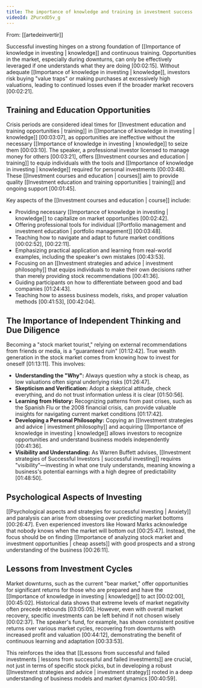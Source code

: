 ```yaml
---
title: The importance of knowledge and training in investment success
videoId: ZPurxdD5v_g
---
```


From: [[artedeinvertir]] <br/> 

Successful investing hinges on a strong foundation of [[Importance of knowledge in investing | knowledge]] and continuous training. Opportunities in the market, especially during downturns, can only be effectively leveraged if one understands what they are doing <a class="yt-timestamp" data-t="00:02:15">[00:02:15]</a>. Without adequate [[Importance of knowledge in investing | knowledge]], investors risk buying "value traps" or making purchases at excessively high valuations, leading to continued losses even if the broader market recovers <a class="yt-timestamp" data-t="00:02:21">[00:02:21]</a>.

## Training and Education Opportunities

Crisis periods are considered ideal times for [[Investment education and training opportunities | training]] in [[Importance of knowledge in investing | knowledge]] <a class="yt-timestamp" data-t="00:03:07">[00:03:07]</a>, as opportunities are ineffective without the necessary [[Importance of knowledge in investing | knowledge]] to seize them <a class="yt-timestamp" data-t="00:03:10">[00:03:10]</a>. The speaker, a professional investor licensed to manage money for others <a class="yt-timestamp" data-t="00:03:21">[00:03:21]</a>, offers [[Investment courses and education | training]] to equip individuals with the tools and [[Importance of knowledge in investing | knowledge]] required for personal investments <a class="yt-timestamp" data-t="00:03:48">[00:03:48]</a>. These [[Investment courses and education | courses]] aim to provide quality [[Investment education and training opportunities | training]] and ongoing support <a class="yt-timestamp" data-t="00:01:45">[00:01:45]</a>.

Key aspects of the [[Investment courses and education | course]] include:
*   Providing necessary [[Importance of knowledge in investing | knowledge]] to capitalize on market opportunities <a class="yt-timestamp" data-t="00:02:42">[00:02:42]</a>.
*   Offering professional tools for individual [[Portfolio management and investment education | portfolio management]] <a class="yt-timestamp" data-t="00:03:48">[00:03:48]</a>.
*   Teaching how to navigate and adapt to future market conditions <a class="yt-timestamp" data-t="00:02:52">[00:02:52]</a>, <a class="yt-timestamp" data-t="00:22:11">[00:22:11]</a>.
*   Emphasizing practical application and learning from real-world examples, including the speaker's own mistakes <a class="yt-timestamp" data-t="00:43:53">[00:43:53]</a>.
*   Focusing on an [[Investment strategies and advice | investment philosophy]] that equips individuals to make their own decisions rather than merely providing stock recommendations <a class="yt-timestamp" data-t="00:41:36">[00:41:36]</a>.
*   Guiding participants on how to differentiate between good and bad companies <a class="yt-timestamp" data-t="01:24:43">[01:24:43]</a>.
*   Teaching how to assess business models, risks, and proper valuation methods <a class="yt-timestamp" data-t="00:41:53">[00:41:53]</a>, <a class="yt-timestamp" data-t="00:42:04">[00:42:04]</a>.

## The Importance of Independent Thinking and Due Diligence

Becoming a "stock market tourist," relying on external recommendations from friends or media, is a "guaranteed ruin" <a class="yt-timestamp" data-t="01:12:42">[01:12:42]</a>. True wealth generation in the stock market comes from knowing how to invest for oneself <a class="yt-timestamp" data-t="01:13:11">[01:13:11]</a>. This involves:
*   **Understanding the "Why":** Always question why a stock is cheap, as low valuations often signal underlying risks <a class="yt-timestamp" data-t="01:26:47">[01:26:47]</a>.
*   **Skepticism and Verification:** Adopt a skeptical attitude, check everything, and do not trust information unless it is clear <a class="yt-timestamp" data-t="01:50:56">[01:50:56]</a>.
*   **Learning from History:** Recognizing patterns from past crises, such as the Spanish Flu or the 2008 financial crisis, can provide valuable insights for navigating current market conditions <a class="yt-timestamp" data-t="01:17:42">[01:17:42]</a>.
*   **Developing a Personal Philosophy:** Copying an [[Investment strategies and advice | investment philosophy]] and acquiring [[Importance of knowledge in investing | knowledge]] allows investors to recognize opportunities and understand business models independently <a class="yt-timestamp" data-t="00:41:36">[00:41:36]</a>.
*   **Visibility and Understanding:** As Warren Buffett advises, [[Investment strategies of Successful Investors | successful investing]] requires "visibility"—investing in what one truly understands, meaning knowing a business's potential earnings with a high degree of predictability <a class="yt-timestamp" data-t="01:48:50">[01:48:50]</a>.

## Psychological Aspects of Investing

[[Psychological aspects and strategies for successful investing | Anxiety]] and paralysis can arise from obsessing over predicting market bottoms <a class="yt-timestamp" data-t="00:26:47">[00:26:47]</a>. Even experienced investors like Howard Marks acknowledge that nobody knows when the market will bottom out <a class="yt-timestamp" data-t="00:25:47">[00:25:47]</a>. Instead, the focus should be on finding [[Importance of analyzing stock market and investment opportunities | cheap assets]] with good prospects and a strong understanding of the business <a class="yt-timestamp" data-t="00:26:11">[00:26:11]</a>.

## Lessons from Investment Cycles

Market downturns, such as the current "bear market," offer opportunities for significant returns for those who are prepared and have the [[Importance of knowledge in investing | knowledge]] to act <a class="yt-timestamp" data-t="00:02:00">[00:02:00]</a>, <a class="yt-timestamp" data-t="00:45:02">[00:45:02]</a>. Historical data shows that extreme levels of market negativity often precede rebounds <a class="yt-timestamp" data-t="03:05:05">[03:05:05]</a>. However, even with overall market recovery, specific investments can be left behind if not chosen wisely <a class="yt-timestamp" data-t="00:02:37">[00:02:37]</a>. The speaker's fund, for example, has shown consistent positive returns over various market cycles, recovering from downturns with increased profit and valuation <a class="yt-timestamp" data-t="00:44:12">[00:44:12]</a>, demonstrating the benefit of continuous learning and adaptation <a class="yt-timestamp" data-t="00:33:53">[00:33:53]</a>.

This reinforces the idea that [[Lessons from successful and failed investments | lessons from successful and failed investments]] are crucial, not just in terms of specific stock picks, but in developing a robust [[Investment strategies and advice | investment strategy]] rooted in a deep understanding of business models and market dynamics <a class="yt-timestamp" data-t="00:40:59">[00:40:59]</a>.